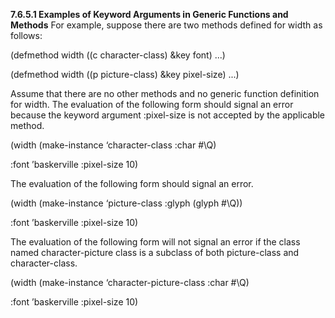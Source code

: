 **7.6.5.1 Examples of Keyword Arguments in Generic Functions and Methods** For example, suppose there are two methods defined for width as follows: 

(defmethod width ((c character-class) &key font) ...) 

(defmethod width ((p picture-class) &key pixel-size) ...) 



 

 

Assume that there are no other methods and no generic function definition for width. The evaluation of the following form should signal an error because the keyword argument :pixel-size is not accepted by the applicable method. 

(width (make-instance ‘character-class :char #\Q) 

:font ’baskerville :pixel-size 10) 

The evaluation of the following form should signal an error. 

(width (make-instance ‘picture-class :glyph (glyph #\Q)) 

:font ’baskerville :pixel-size 10) 

The evaluation of the following form will not signal an error if the class named character-picture class is a subclass of both picture-class and character-class. 

(width (make-instance ‘character-picture-class :char #\Q) 

:font ’baskerville :pixel-size 10) 

